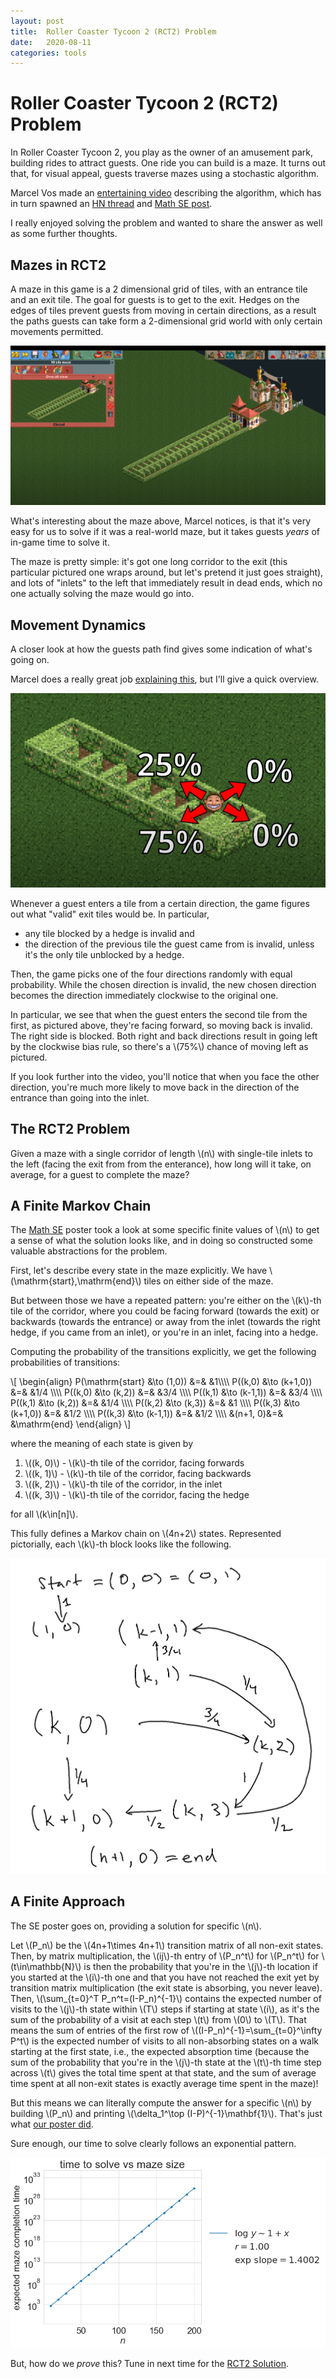 ```yaml
---
layout: post
title:  Roller Coaster Tycoon 2 (RCT2) Problem
date:   2020-08-11
categories: tools
---
```

# Roller Coaster Tycoon 2 (RCT2) Problem

In Roller Coaster Tycoon 2, you play as the owner of an amusement park, building rides to attract guests. One ride you can build is a maze. It turns out that, for visual appeal, guests traverse mazes using a stochastic algorithm.

Marcel Vos made an [entertaining video](https://www.youtube.com/watch?v=KVgoy_a_gWI) describing the algorithm, which has in turn spawned an [HN thread](https://news.ycombinator.com/item?id=24042305) and [Math SE post](https://math.stackexchange.com/questions/3779234/mean-first-hitting-time-of-infinite-markov-chain-in-the-limit).

I really enjoyed solving the problem and wanted to share the answer as well as some further thoughts.

## Mazes in RCT2

A maze in this game is a 2 dimensional grid of tiles, with an entrance tile and
an exit tile. The goal for guests is to get to the exit. Hedges on the edges
of tiles prevent guests from moving in certain directions, as a result the paths guests can take form a 2-dimensional grid world with only certain movements permitted.

![maze](/assets/2020-08-11-roller-coaster-tycoon-problem/maze.png)

What's interesting about the maze above, Marcel notices, is that it's very easy for us to solve if it was a real-world maze, but it takes guests _years_ of in-game time to solve it.

The maze is pretty simple: it's got one long corridor to the exit (this particular pictured one wraps around, but let's pretend it just goes straight), and lots of "inlets" to the left that immediately result in dead ends, which no one actually solving the maze would go into.

## Movement Dynamics

A closer look at how the guests path find gives some indication of what's going on.

Marcel does a really great job [explaining this](https://www.youtube.com/watch?v=KVgoy_a_gWI), but I'll give a quick overview.

![transitions](/assets/2020-08-11-roller-coaster-tycoon-problem/probs.png)

Whenever a guest enters a tile from a certain direction, the game figures out what "valid" exit tiles would be. In particular,

* any tile blocked by a hedge is invalid and
* the direction of the previous tile the guest came from is invalid, unless it's the only tile unblocked by a hedge.

Then, the game picks one of the four directions randomly with equal probability. While the chosen direction is invalid, the new chosen direction becomes the direction immediately clockwise to the original one.

In particular, we see that when the guest enters the second tile from the first, as pictured above, they're facing forward, so moving back is invalid. The right side is blocked. Both right and back directions result in going left by the clockwise bias rule, so there's a \\(75\%\\) chance of moving left as pictured.

If you look further into the video, you'll notice that when you face the other direction, you're much more likely to move back in the direction of the entrance than going into the inlet.

## The RCT2 Problem

Given a maze with a single corridor of length \\(n\\) with single-tile inlets to the left (facing the exit from from the enterance), how long will it take, on average, for a guest to complete the maze?

## A Finite Markov Chain

The [Math SE](https://math.stackexchange.com/questions/3779234/mean-first-hitting-time-of-infinite-markov-chain-in-the-limit) poster took a look at some specific finite values of \\(n\\) to get a sense of what the solution looks like, and in doing so constructed some valuable abstractions for the problem.

First, let's describe every state in the maze explicitly. We have \\(\mathrm{start},\mathrm{end}\\) tiles on either side of the maze.

But between those we have a repeated pattern: you're either on the \\(k\\)-th tile of the corridor, where you could be facing forward (towards the exit) or backwards (towards the entrance) or away from the inlet (towards the right hedge, if you came from an inlet), or you're in an inlet, facing into a hedge.

Computing the probability of the transitions explicitly, we get the following probabilities of transitions:

\\[
\begin\{align\}
P(\mathrm{start} &\to (1,0)) &=& &1\\\\\\\\
P((k,0) &\to (k+1,0)) &=& &1/4 \\\\\\\\
P((k,0) &\to (k,2)) &=& &3/4 \\\\\\\\
P((k,1) &\to (k-1,1)) &=& &3/4 \\\\\\\\
P((k,1) &\to (k,2)) &=&  &1/4 \\\\\\\\
P((k,2) &\to (k,3)) &=&  &1 \\\\\\\\
P((k,3) &\to (k+1,0)) &=&  &1/2 \\\\\\\\
P((k,3) &\to (k-1,1)) &=&  &1/2 \\\\\\\\
&(n+1, 0)&=& &\mathrm{end}
\end\{align\}
\\]

where the meaning of each state is given by

1. \\((k, 0)\\) - \\(k\\)-th tile of the corridor, facing forwards
1. \\((k, 1)\\) - \\(k\\)-th tile of the corridor, facing backwards
1. \\((k, 2)\\) - \\(k\\)-th tile of the corridor, in the inlet
1. \\((k, 3)\\) - \\(k\\)-th tile of the corridor, facing the hedge

for all \\(k\in[n]\\).

This fully defines a Markov chain on \\(4n+2\\) states. Represented pictorially, each \\(k\\)-th block looks like the following.

![png](/assets/2020-08-12-rct2-solution/transitions.png)

## A Finite Approach

The SE poster goes on, providing a solution for specific \\(n\\).

Let \\(P\_n\\) be the \\(4n+1\times 4n+1\\) transition matrix of all non-exit states. Then, by matrix multiplication, the \\(ij\\)-th entry of \\(P_n^t\\) for \\(P\_n^t\\) for \\(t\in\mathbb{N}\\) is then the probability that you're in the \\(j\\)-th location if you started at the \\(i\\)-th one and that you have not reached the exit yet by transition matrix multiplication (the exit state is absorbing, you never leave). Then, \\(\sum\_{t=0}^T P\_n^t=(I-P\_n)^{-1}\\) contains the expected number of visits to the \\(j\\)-th state within \\(T\\) steps if starting at state \\(i\\), as it's the sum of the probability of a visit at each step \\(t\\) from \\(0\\) to \\(T\\). That means the sum of entries of the first row of \\((I-P\_n)^{-1}=\sum\_{t=0}^\infty P^t\\) is the expected number of visits to all non-absorbing states on a walk starting at the first state, i.e., the expected absorption time (because the sum of the probability that you're in the \\(j\\)-th state at the \\(t\\)-th time step across \\(t\\) gives the total time spent at that state, and the sum of average time spent at all non-exit states is exactly average time spent in the maze)!

But this means we can literally compute the answer for a specific \\(n\\) by building \\(P\_n\\) and printing \\(\delta_1^\top (I-P)^{-1}\mathbf{1}\\). That's just what [our poster did](https://gist.github.com/orlp/0c5fc7264f02e3d211d42da643163bb7).

Sure enough, our time to solve clearly follows an exponential pattern.

![time to solve](/assets/2020-08-11-roller-coaster-tycoon-problem/tts.png)

But, how do we _prove_ this? Tune in next time for the [RCT2 Solution](/2020/08/12/rct2-solution.html).

